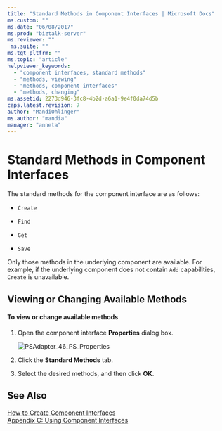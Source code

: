 ```yaml
---
title: "Standard Methods in Component Interfaces | Microsoft Docs"
ms.custom: ""
ms.date: "06/08/2017"
ms.prod: "biztalk-server"
ms.reviewer: ""
 ms.suite: ""
ms.tgt_pltfrm: ""
ms.topic: "article"
helpviewer_keywords: 
  - "component interfaces, standard methods"
  - "methods, viewing"
  - "methods, component interfaces"
  - "methods, changing"
ms.assetid: 2273d946-3fc8-4b2d-a6a1-9e4f0da74d5b
caps.latest.revision: 7
author: "MandiOhlinger"
ms.author: "mandia"
manager: "anneta"
---
```

# Standard Methods in Component Interfaces
The standard methods for the component interface are as follows:  
  
-   `Create`  
  
-   `Find`  
  
-   `Get`  
  
-   `Save`  
  
 Only those methods in the underlying component are available. For example, if the underlying component does not contain `Add` capabilities, `Create` is unavailable.  
  
## Viewing or Changing Available Methods  
  
#### To view or change available methods  
  
1.  Open the component interface **Properties** dialog box.  
  
     ![](../core/media/psadapter-46-ps-properties.gif "PSAdapter_46_PS_Properties")  
  
2.  Click the **Standard Methods** tab.  
  
3.  Select the desired methods, and then click **OK**.  
  
## See Also  
 [How to Create Component Interfaces](../core/how-to-create-component-interfaces.md)   
 [Appendix C: Using Component Interfaces](../core/appendix-c-using-component-interfaces.md)